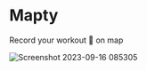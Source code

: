 # Mapty
 Record your workout 🏃  on map

![Screenshot 2023-09-16 085305](https://github.com/VeerSingh0001/Mapty/assets/115876530/f8b63f4c-b7a6-4ce0-9e92-b90666bca758)
